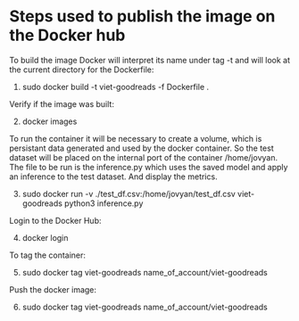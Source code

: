 # Steps used to publish the image on the Docker hub

To build the image Docker will interpret its name under tag -t and will look at the current directory for the Dockerfile:

1. sudo docker build -t viet-goodreads -f Dockerfile .  

Verify if the image was built:  

2. docker images  

To run the container it will be necessary to create a volume, which is persistant data generated and used by the docker container. So the test dataset will be placed on the internal port of the container /home/jovyan. The file to be run is the inference.py which uses the saved model and apply an inference to the test dataset. And display the metrics.  

3. sudo docker run -v ./test_df.csv:/home/jovyan/test_df.csv viet-goodreads python3 inference.py  

Login to the Docker Hub:

4. docker login

To tag the container:

5. sudo docker tag viet-goodreads name_of_account/viet-goodreads

Push the docker image:
 
6. sudo docker tag viet-goodreads name_of_account/viet-goodreads
